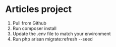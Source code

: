 # Articles project


1. Pull from Github
2. Run composer install
3. Update the .env file to match your environment
4. Run php arisan migrate:refresh --seed
